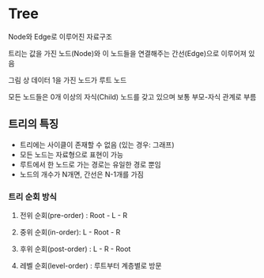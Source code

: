# Tree

Node와 Edge로 이루어진 자료구조

트리는 값을 가진 노드(Node)와 이 노드들을 연결해주는 간선(Edge)으로 이루어져 있음

그림 상 데이터 1을 가진 노드가 루트 노드

모든 노드들은 0개 이상의 자식(Child) 노드를 갖고 있으며 보통 부모-자식 관계로 부름


## 트리의 특징

- 트리에는 사이클이 존재할 수 없음 (있는 경우: 그래프)
- 모든 노드는 자료형으로 표현이 가능
- 루트에서 한 노드로 가는 경로는 유일한 경로 뿐임
- 노드의 개수가 N개면, 간선은 N-1개를 가짐


###  트리 순회 방식

1. 전위 순회(pre-order) : Root - L - R

2. 중위 순회(in-order): L - Root - R

3. 후위 순회(post-order) : L - R - Root

4. 레벨 순회(level-order) : 루트부터 계층별로 방문
